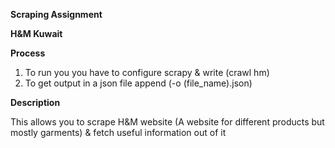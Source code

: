 **Scraping Assignment**

**H&M Kuwait**

**Process**

1. To run you you have to configure scrapy & write (crawl hm)
2. To get output in a json file append (-o (file_name).json)

**Description**

This allows you to scrape H&M website (A website for different products but mostly garments) & fetch useful information out of it
